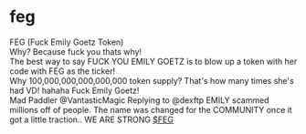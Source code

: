 # feg
FEG (Fuck Emily Goetz Token) <br/>
Why?  Because fuck you thats why!<br/>
The best way to say FUCK YOU EMILY GOETZ is to blow up a token with her code with FEG as the ticker! <br/>
Why 100,000,000,000,000,000 token supply? That's how many times she's had VD!  hahaha  Fuck Emily Goetz! <br/>
Mad Paddler
@VantasticMagic
Replying to 
@dexftp
EMILY scammed millions off of people. The name was changed for the COMMUNITY once it got a little traction.. WE ARE STRONG <a href="https://fegtoken.com/">$FEG</a>
